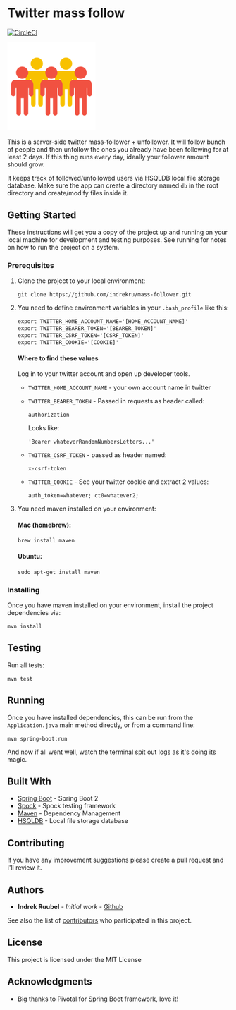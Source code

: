 # Twitter mass follow
[![CircleCI](https://circleci.com/gh/indrekru/mass-follower.svg?style=svg&circle-token=511cd6b194fb4557acab2a962d87df04ce5dcb37)](https://circleci.com/gh/indrekru/mass-follower)

<img src="https://raw.githubusercontent.com/indrekru/mass-follower/master/img.png" width="200px">

This is a server-side twitter mass-follower + unfollower.
It will follow bunch of people and then unfollow the ones you already have been following for at least 2 days.
If this thing runs every day, ideally your follower amount should grow.

It keeps track of followed/unfollowed users via HSQLDB local file storage database. Make sure the app can create a directory named `db` in the root directory and create/modify files inside it.

## Getting Started

These instructions will get you a copy of the project up and running on your local machine for development and testing purposes. See running for notes on how to run the project on a system.

### Prerequisites

1. Clone the project to your local environment:
    ```
    git clone https://github.com/indrekru/mass-follower.git
    ```

2. You need to define environment variables in your
   `.bash_profile` like this:
   ```
   export TWITTER_HOME_ACCOUNT_NAME='[HOME_ACCOUNT_NAME]'
   export TWITTER_BEARER_TOKEN='[BEARER_TOKEN]'
   export TWITTER_CSRF_TOKEN='[CSRF_TOKEN]'
   export TWITTER_COOKIE='[COOKIE]'
   ```
   
   #### Where to find these values
   
   Log in to your twitter account and open up developer tools.
   
   * `TWITTER_HOME_ACCOUNT_NAME` - your own account name in twitter
   
   * `TWITTER_BEARER_TOKEN` - Passed in requests as header called:
       ```
       authorization
       ```
        Looks like:
       ```
       'Bearer whateverRandomNumbersLetters...'
       ```
   * `TWITTER_CSRF_TOKEN` - passed as header named:
       ```
       x-csrf-token
       ```
   * `TWITTER_COOKIE` - See your twitter cookie and extract 2 values:
       ```
       auth_token=whatever; ct0=whatever2;
       ```

3. You need maven installed on your environment:

    #### Mac (homebrew):
    
    ```
    brew install maven
    ```
    #### Ubuntu:
    ```
    sudo apt-get install maven
    ```

### Installing

Once you have maven installed on your environment, install the project dependencies via:

```
mvn install
```

## Testing

Run all tests:
```
mvn test
```

## Running

Once you have installed dependencies, this can be run from the `Application.java` main method directly,
or from a command line:
```
mvn spring-boot:run
```

And now if all went well, watch the terminal spit out logs as it's doing its magic.

## Built With

* [Spring Boot](https://spring.io/projects/spring-boot) - Spring Boot 2
* [Spock](http://spockframework.org/) - Spock testing framework
* [Maven](https://maven.apache.org/) - Dependency Management
* [HSQLDB](http://hsqldb.org/) - Local file storage database

## Contributing

If you have any improvement suggestions please create a pull request and I'll review it.


## Authors

* **Indrek Ruubel** - *Initial work* - [Github](https://github.com/indrekru)

See also the list of [contributors](https://github.com/indrekru/design-patterns-spring-boot/graphs/contributors) who participated in this project.

## License

This project is licensed under the MIT License

## Acknowledgments

* Big thanks to Pivotal for Spring Boot framework, love it!
